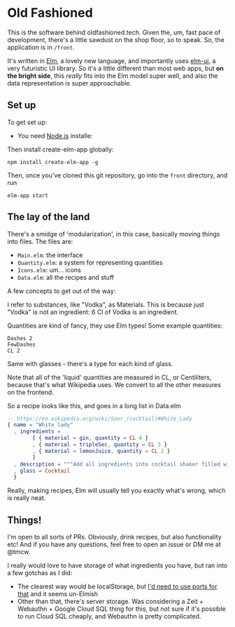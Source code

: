 # Old Fashioned

This is the software behind oldfashioned.tech. Given the, um, fast pace of development, there's
a little sawdust on the shop floor, so to speak. So, the application is in `/front`.

It's written in [Elm](https://elm-lang.org/), a lovely new language, and importantly uses [elm-ui](https://github.com/mdgriffith/elm-ui),
a very futuristic UI library. So it's a little different than most web apps, but **on the bright side**,
this _really_ fits into the Elm model super well, and also the data representation is super approachable.

## Set up

To get set up:

- You need [Node.js](https://nodejs.org/en/) installe:

Then install create-elm-app globally:

```
npm install create-elm-app -g
```

Then, once you've cloned this git repository, go into the `front` directory, and run

```
elm-app start
```

## The lay of the land

There's a smidge of 'modularization', in this case, basically moving things into files. The files are:

- `Main.elm`: the interface
- `Quantity.elm`: a system for representing quantities
- `Icons.elm`: um… icons
- `Data.elm`: all the recipes and stuff

A few concepts to get out of the way:

I refer to substances, like "Vodka", as Materials. This is because just "Vodka" is not an ingredient:
  6 Cl of Vodka is an ingredient.

Quantities are kind of fancy, they use Elm types! Some example quantities:

```
Dashes 2
FewDashes
CL 2
```

Same with glasses - there's a type for each kind of glass.

Note that all of the 'liquid' quantities are measured in CL, or Centiliters, because that's what
Wikipedia uses. We convert to all the other measures on the frontend.

So a recipe looks like this, and goes in a long list in Data.elm

```elm
-- https://en.wikipedia.org/wiki/Sour_(cocktail)#White_Lady
{ name = "White lady"
  , ingredients =
        [ { material = gin, quantity = CL 4 }
        , { material = tripleSec, quantity = CL 3 }
        , { material = lemonJuice, quantity = CL 2 }
        ]
  , description = """Add all ingredients into cocktail shaker filled with ice. Shake well and strain into large cocktail glass."""
  , glass = Cocktail
  }
```

Really, making recipes, Elm will usually tell you exactly what's wrong, which is really neat.

## Things!

I'm open to all sorts of PRs. Obviously, drink recipes, but also functionality etc! And if you have
any questions, feel free to open an issue or DM me at @tmcw.

I really would love to have storage of what ingredients you have, but ran into a few gotchas as I did:

- The clearest way would be localStorage, but [I'd need to use ports for that](https://guide.elm-lang.org/interop/ports.html) and it seems un-Elmish
- Other than that, there's server storage. Was considering a Zeit + Webauthn + Google Cloud SQL thing for this,
  but not sure if it's possible to run Cloud SQL cheaply, and Webauthn is pretty complicated.
